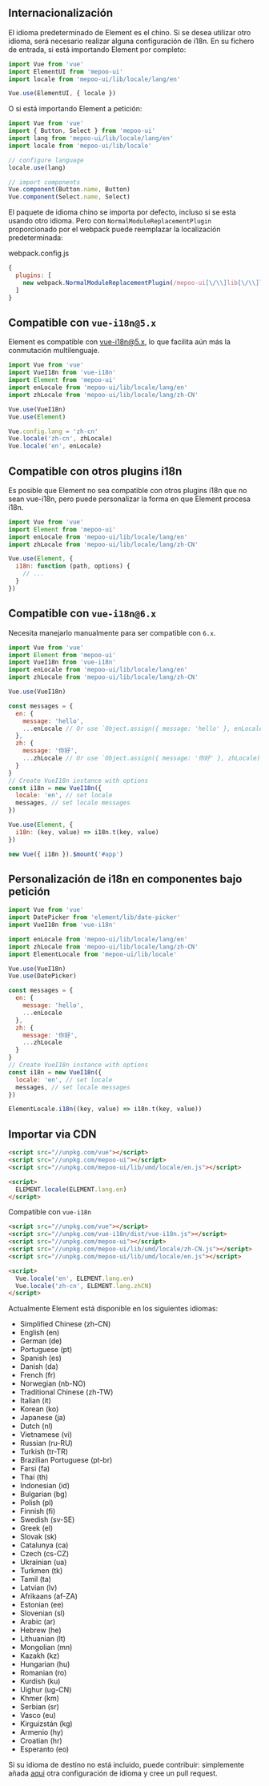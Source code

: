 ## Internacionalización

El idioma predeterminado de Element es el chino. Si se desea utilizar otro idioma, será necesario realizar alguna configuración de i18n. En su fichero de entrada, si está importando Element por completo:

```javascript
import Vue from 'vue'
import ElementUI from 'mepoo-ui'
import locale from 'mepoo-ui/lib/locale/lang/en'

Vue.use(ElementUI, { locale })
```

O si está importando Element a petición:

```javascript
import Vue from 'vue'
import { Button, Select } from 'mepoo-ui'
import lang from 'mepoo-ui/lib/locale/lang/en'
import locale from 'mepoo-ui/lib/locale'

// configure language
locale.use(lang)

// import components
Vue.component(Button.name, Button)
Vue.component(Select.name, Select)
```

El paquete de idioma chino se importa por defecto, incluso si se esta usando otro idioma. Pero con `NormalModuleReplacementPlugin` proporcionado por el webpack puede reemplazar la localización predeterminada:

webpack.config.js
```javascript
{
  plugins: [
    new webpack.NormalModuleReplacementPlugin(/mepoo-ui[\/\\]lib[\/\\]locale[\/\\]lang[\/\\]zh-CN/, 'mepoo-ui/lib/locale/lang/en')
  ]
}
```

## Compatible con `vue-i18n@5.x`

Element es compatible con [vue-i18n@5.x](https://github.com/kazupon/vue-i18n), lo que facilita aún más la conmutación multilenguaje.

```javascript
import Vue from 'vue'
import VueI18n from 'vue-i18n'
import Element from 'mepoo-ui'
import enLocale from 'mepoo-ui/lib/locale/lang/en'
import zhLocale from 'mepoo-ui/lib/locale/lang/zh-CN'

Vue.use(VueI18n)
Vue.use(Element)

Vue.config.lang = 'zh-cn'
Vue.locale('zh-cn', zhLocale)
Vue.locale('en', enLocale)
```

## Compatible con otros plugins i18n
Es posible que Element no sea compatible con otros plugins i18n que no sean vue-i18n, pero puede personalizar la forma en que Element procesa i18n.

```javascript
import Vue from 'vue'
import Element from 'mepoo-ui'
import enLocale from 'mepoo-ui/lib/locale/lang/en'
import zhLocale from 'mepoo-ui/lib/locale/lang/zh-CN'

Vue.use(Element, {
  i18n: function (path, options) {
    // ...
  }
})
```

## Compatible con `vue-i18n@6.x`

Necesita manejarlo manualmente para ser compatible con `6.x`.

```javascript
import Vue from 'vue'
import Element from 'mepoo-ui'
import VueI18n from 'vue-i18n'
import enLocale from 'mepoo-ui/lib/locale/lang/en'
import zhLocale from 'mepoo-ui/lib/locale/lang/zh-CN'

Vue.use(VueI18n)

const messages = {
  en: {
    message: 'hello',
    ...enLocale // Or use `Object.assign({ message: 'hello' }, enLocale)`
  },
  zh: {
    message: '你好',
    ...zhLocale // Or use `Object.assign({ message: '你好' }, zhLocale)`
  }
}
// Create VueI18n instance with options
const i18n = new VueI18n({
  locale: 'en', // set locale
  messages, // set locale messages
})

Vue.use(Element, {
  i18n: (key, value) => i18n.t(key, value)
})

new Vue({ i18n }).$mount('#app')
```

## Personalización de i18n en componentes bajo petición

```js
import Vue from 'vue'
import DatePicker from 'element/lib/date-picker'
import VueI18n from 'vue-i18n'

import enLocale from 'mepoo-ui/lib/locale/lang/en'
import zhLocale from 'mepoo-ui/lib/locale/lang/zh-CN'
import ElementLocale from 'mepoo-ui/lib/locale'

Vue.use(VueI18n)
Vue.use(DatePicker)

const messages = {
  en: {
    message: 'hello',
    ...enLocale
  },
  zh: {
    message: '你好',
    ...zhLocale
  }
}
// Create VueI18n instance with options
const i18n = new VueI18n({
  locale: 'en', // set locale
  messages, // set locale messages
})

ElementLocale.i18n((key, value) => i18n.t(key, value))
```

## Importar via CDN

```html
<script src="//unpkg.com/vue"></script>
<script src="//unpkg.com/mepoo-ui"></script>
<script src="//unpkg.com/mepoo-ui/lib/umd/locale/en.js"></script>

<script>
  ELEMENT.locale(ELEMENT.lang.en)
</script>
```

Compatible con `vue-i18n`

```html
<script src="//unpkg.com/vue"></script>
<script src="//unpkg.com/vue-i18n/dist/vue-i18n.js"></script>
<script src="//unpkg.com/mepoo-ui"></script>
<script src="//unpkg.com/mepoo-ui/lib/umd/locale/zh-CN.js"></script>
<script src="//unpkg.com/mepoo-ui/lib/umd/locale/en.js"></script>

<script>
  Vue.locale('en', ELEMENT.lang.en)
  Vue.locale('zh-cn', ELEMENT.lang.zhCN)
</script>
```

Actualmente Element está disponible en los siguientes idiomas:
<ul class="language-list">
  <li>Simplified Chinese (zh-CN)</li>
  <li>English (en)</li>
  <li>German (de)</li>
  <li>Portuguese (pt)</li>
  <li>Spanish (es)</li>
  <li>Danish (da)</li>
  <li>French (fr)</li>
  <li>Norwegian (nb-NO)</li>
  <li>Traditional Chinese (zh-TW)</li>
  <li>Italian (it)</li>
  <li>Korean (ko)</li>
  <li>Japanese (ja)</li>
  <li>Dutch (nl)</li>
  <li>Vietnamese (vi)</li>
  <li>Russian (ru-RU)</li>
  <li>Turkish (tr-TR)</li>
  <li>Brazilian Portuguese (pt-br)</li>
  <li>Farsi (fa)</li>
  <li>Thai (th)</li>
  <li>Indonesian (id)</li>
  <li>Bulgarian (bg)</li>
  <li>Polish (pl)</li>
  <li>Finnish (fi)</li>
  <li>Swedish (sv-SE)</li>
  <li>Greek (el)</li>
  <li>Slovak (sk)</li>
  <li>Catalunya (ca)</li>
  <li>Czech (cs-CZ)</li>
  <li>Ukrainian (ua)</li>
  <li>Turkmen (tk)</li>
  <li>Tamil (ta)</li>
  <li>Latvian (lv)</li>
  <li>Afrikaans (af-ZA)</li>
  <li>Estonian (ee)</li>
  <li>Slovenian (sl)</li>
  <li>Arabic (ar)</li>
  <li>Hebrew (he)</li>
  <li>Lithuanian (lt)</li>
  <li>Mongolian (mn)</li>
  <li>Kazakh (kz)</li>
  <li>Hungarian (hu)</li>
  <li>Romanian (ro)</li>
  <li>Kurdish (ku)</li>
  <li>Uighur (ug-CN)</li>
  <li>Khmer (km)</li>
  <li>Serbian (sr)</li>
  <li>Vasco (eu)</li>
  <li>Kirguizstán (kg)</li>
  <li>Armenio (hy)</li>
  <li>Croatian (hr)</li>
  <li>Esperanto (eo)</li>
</ul>

Si su idioma de destino no está incluido, puede contribuir: simplemente añada  [aqui](https://github.com/ElemeFE/element/tree/dev/src/locale/lang) otra configuración de idioma y cree un pull request.
